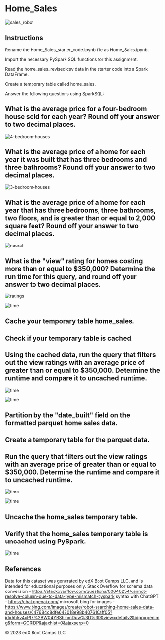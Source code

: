 # Home_Sales
![sales_robot](/images/home_sales_robot_2.jpg)




## Instructions
Rename the Home_Sales_starter_code.ipynb file as Home_Sales.ipynb.

Import the necessary PySpark SQL functions for this assignment.

Read the home_sales_revised.csv data in the starter code into a Spark DataFrame.

Create a temporary table called home_sales.

Answer the following questions using SparkSQL:

## What is the average price for a four-bedroom house sold for each year? Round off your answer to two decimal places.

![4-bedroom-houses](/images/avg_4bdrm.png)

## What is the average price of a home for each year it was built that has three bedrooms and three bathrooms? Round off your answer to two decimal places.

![3-bedroom-houses](/images/avg_3bdrm.png)

## What is the average price of a home for each year that has three bedrooms, three bathrooms, two floors, and is greater than or equal to 2,000 square feet? Round off your answer to two decimal places.

![neural](/images/avg_2k_sqr_ft.png)

## What is the "view" rating for homes costing more than or equal to $350,000? Determine the run time for this query, and round off your answer to two decimal places.

![ratings](/images/avg_350K.png)

![time](/images/avg_350k_time.png)

## Cache your temporary table home_sales.

## Check if your temporary table is cached.

## Using the cached data, run the query that filters out the view ratings with an average price of greater than or equal to $350,000. Determine the runtime and compare it to uncached runtime.

![time](/images/avg_350k_cache.png)

![time](/images/avg_350k_cache_time.png)

## Partition by the "date_built" field on the formatted parquet home sales data.

## Create a temporary table for the parquet data.

## Run the query that filters out the view ratings with an average price of greater than or equal to $350,000. Determine the runtime and compare it to uncached runtime.

![time](/images/avg_350k_parquet.png)

![time](/images/avg_350k_parquet_time.png)

## Uncache the home_sales temporary table.

## Verify that the home_sales temporary table is uncached using PySpark.

![time](/images/check_cache_status.png)


## References
Data for this dataset was generated by edX Boot Camps LLC, and is intended for educational purposes only.
Stack Overflow for schema data conversion - https://stackoverflow.com/questions/60646254/cannot-resolve-column-due-to-data-type-mismatch-pyspark
syntax with ChatGPT - https://chat.openai.com/
microsoft bing for images - https://www.bing.com/images/create/robot-searching-home-sales-data-and-houses/647684c8dfe648018e98b407610aff05?id=5h5v4xPfF%2BW04YBShmmDuw%3D%3D&view=detailv2&idpp=genimg&form=GCRIDP&ajaxhist=0&ajaxserp=0

© 2023 edX Boot Camps LLC
